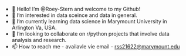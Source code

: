 - 👋 Hello! I’m @Roey-Stern and welcome to my Github!
- 👀 I’m interested in data sceince and data in general. 
- 🌱 I’m currently learning data science in Marymount University in Arlington Va, USA. 
- 💞️ I’m looking to collaborate on r/python projects that involve data analysis and research. 
- 📫 How to reach me - availavle vie email - rss21622@marymount.edu


